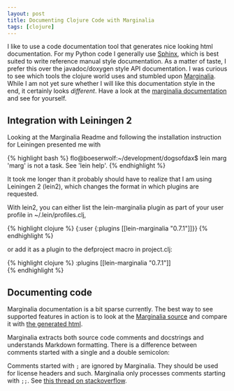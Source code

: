 ```yaml
---
layout: post
title: Documenting Clojure Code with Marginalia
tags: [clojure]
---
```


I like to use a code documentation tool that generates nice looking
html documentation.  For my Python code I generally use
[Sphinx](http://sphinx.pocoo.org), which is best suited to write
reference manual style documentation.  As a matter of taste, I prefer
this over the javadoc/doxygen style API documentation.  I was curious
to see which tools the clojure world uses and stumbled upon
[Marginalia](https://github.com/fogus/marginalia).  While I am not yet
sure whether I will like this documentation style in the end, it
certainly looks *different*.  Have a look at the [marginalia
documentation](http://fogus.me/fun/marginalia/) and see for yourself.

## Integration with Leiningen 2

Looking at the Marginalia Readme and following the installation
instruction for Leiningen presented me with

{% highlight bash %}
flo@boeserwolf:~/development/dogsofdax$ lein marg
'marg' is not a task. See 'lein help'.
{% endhighlight %}

It took me longer than it probably should have to realize that I am
using Leiningen 2 (lein2), which changes the format in which plugins
are requested.

With lein2, you can either list the lein-marginalia plugin as part of
your user profile in ~/.lein/profiles.clj,

{% highlight clojure %}
{:user {:plugins [[lein-marginalia "0.7.1"]]}}
{% endhighlight %}

or add it as a plugin to the defproject macro in project.clj:

{% highlight clojure %}
  :plugins [[lein-marginalia "0.7.1"]]  
{% endhighlight %}

## Documenting code

Marginalia documentation is a bit sparse currently. The best way to
see supported features in action is to look at the [Marginalia
source](https://github.com/fogus/marginalia/blob/master/src/marginalia/core.clj)
and compare it with [the generated
html](http://fogus.me/fun/marginalia/).

Marginalia extracts both source code comments and docstrings and
understands Markdown formatting. There is a difference between
comments started with a single and a double semicolon:

Comments started with `;` are ignored by Marginalia. They should be
used for license headers and such. Marginalia only processes comments
starting with `;;`.  See [this thread on
stackoverflow](http://stackoverflow.com/questions/5084191/what-is-the-difference-between-and-in-clojure-code-comments).